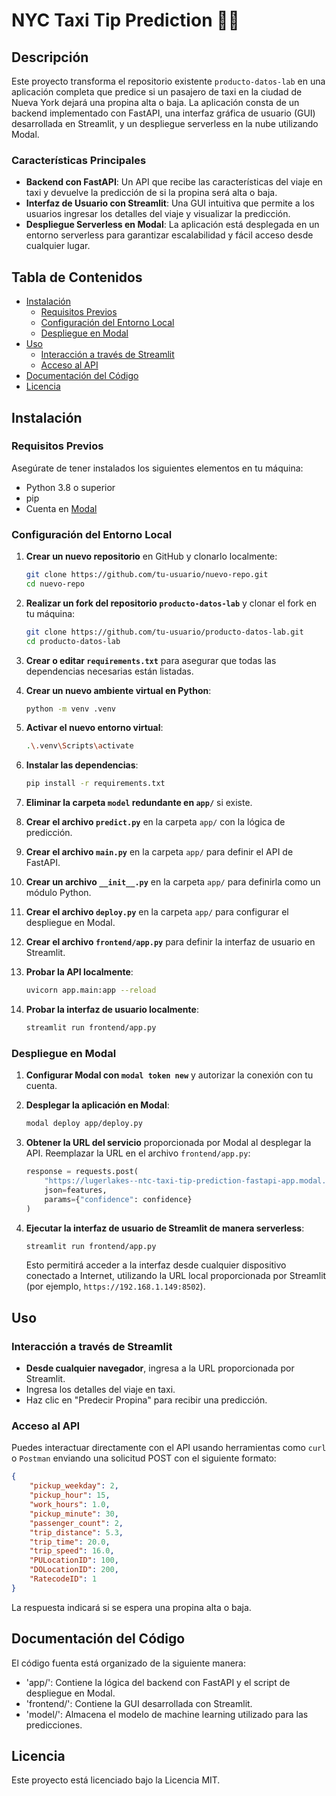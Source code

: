 # NYC Taxi Tip Prediction 🗽🚖

## Descripción

Este proyecto transforma el repositorio existente `producto-datos-lab` en una aplicación completa que predice si un pasajero de taxi en la ciudad de Nueva York dejará una propina alta o baja. La aplicación consta de un backend implementado con FastAPI, una interfaz gráfica de usuario (GUI) desarrollada en Streamlit, y un despliegue serverless en la nube utilizando Modal.

### Características Principales

- **Backend con FastAPI**: Un API que recibe las características del viaje en taxi y devuelve la predicción de si la propina será alta o baja.
- **Interfaz de Usuario con Streamlit**: Una GUI intuitiva que permite a los usuarios ingresar los detalles del viaje y visualizar la predicción.
- **Despliegue Serverless en Modal**: La aplicación está desplegada en un entorno serverless para garantizar escalabilidad y fácil acceso desde cualquier lugar.

## Tabla de Contenidos

- [Instalación](#instalación)
  - [Requisitos Previos](#requisitos-previos)
  - [Configuración del Entorno Local](#configuración-del-entorno-local)
  - [Despliegue en Modal](#despliegue-en-modal)
- [Uso](#uso)
  - [Interacción a través de Streamlit](#interacción-a-través-de-streamlit)
  - [Acceso al API](#acceso-al-api)
- [Documentación del Código](#documentación-del-código)
- [Licencia](#licencia)

## Instalación

### Requisitos Previos

Asegúrate de tener instalados los siguientes elementos en tu máquina:

- Python 3.8 o superior
- pip
- Cuenta en [Modal](https://modal.com)

### Configuración del Entorno Local

1. **Crear un nuevo repositorio** en GitHub y clonarlo localmente:
    ```bash
    git clone https://github.com/tu-usuario/nuevo-repo.git
    cd nuevo-repo
    ```

2. **Realizar un fork del repositorio `producto-datos-lab`** y clonar el fork en tu máquina:
    ```bash
    git clone https://github.com/tu-usuario/producto-datos-lab.git
    cd producto-datos-lab
    ```

3. **Crear o editar `requirements.txt`** para asegurar que todas las dependencias necesarias están listadas.

4. **Crear un nuevo ambiente virtual en Python**:
    ```bash
    python -m venv .venv
    ```

5. **Activar el nuevo entorno virtual**:
    ```bash
    .\.venv\Scripts\activate
    ```

6. **Instalar las dependencias**:
    ```bash
    pip install -r requirements.txt
    ```

7. **Eliminar la carpeta `model` redundante en `app/`** si existe.

8. **Crear el archivo `predict.py`** en la carpeta `app/` con la lógica de predicción.

9. **Crear el archivo `main.py`** en la carpeta `app/` para definir el API de FastAPI.

10. **Crear un archivo `__init__.py`** en la carpeta `app/` para definirla como un módulo Python.

11. **Crear el archivo `deploy.py`** en la carpeta `app/` para configurar el despliegue en Modal.

12. **Crear el archivo `frontend/app.py`** para definir la interfaz de usuario en Streamlit.

13. **Probar la API localmente**:
    ```bash
    uvicorn app.main:app --reload
    ```

14. **Probar la interfaz de usuario localmente**:
    ```bash
    streamlit run frontend/app.py
    ```

### Despliegue en Modal

1. **Configurar Modal con `modal token new`** y autorizar la conexión con tu cuenta.

2. **Desplegar la aplicación en Modal**:
    ```bash
    modal deploy app/deploy.py
    ```

3. **Obtener la URL del servicio** proporcionada por Modal al desplegar la API. Reemplazar la URL en el archivo `frontend/app.py`:
    ```python
    response = requests.post(
        "https://lugerlakes--ntc-taxi-tip-prediction-fastapi-app.modal.run/predict", # URL de Modal
        json=features,
        params={"confidence": confidence}
    )
    ```

4. **Ejecutar la interfaz de usuario de Streamlit de manera serverless**:
    ```bash
    streamlit run frontend/app.py
    ```
   Esto permitirá acceder a la interfaz desde cualquier dispositivo conectado a Internet, utilizando la URL local proporcionada por Streamlit (por ejemplo, `https://192.168.1.149:8502`).

## Uso

### Interacción a través de Streamlit

- **Desde cualquier navegador**, ingresa a la URL proporcionada por Streamlit.
- Ingresa los detalles del viaje en taxi.
- Haz clic en "Predecir Propina" para recibir una predicción.

### Acceso al API

Puedes interactuar directamente con el API usando herramientas como `curl` o `Postman` enviando una solicitud POST con el siguiente formato:

```json
{
    "pickup_weekday": 2,
    "pickup_hour": 15,
    "work_hours": 1.0,
    "pickup_minute": 30,
    "passenger_count": 2,
    "trip_distance": 5.3,
    "trip_time": 20.0,
    "trip_speed": 16.0,
    "PULocationID": 100,
    "DOLocationID": 200,
    "RatecodeID": 1
}
```

La respuesta indicará si se espera una propina alta o baja.

## Documentación del Código
El código fuenta está organizado de la siguiente manera:
- 'app/': Contiene la lógica del backend con FastAPI y el script de despliegue en Modal.
- 'frontend/': Contiene la GUI desarrollada con Streamlit.
- 'model/': Almacena el modelo de machine learning utilizado para las predicciones.

## Licencia
Este proyecto está licenciado bajo la Licencia MIT.
